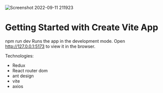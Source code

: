 
![Screenshot 2022-09-11 211923](https://user-images.githubusercontent.com/6785647/189558850-955f08e7-b7f9-4652-a548-30666b593ea0.png)

# Getting Started with Create Vite App

npm run dev 
Runs the app in the development mode.
Open http://127.0.0.1:5173 to view it in the browser.


Technologies:
- Redux
- React router dom
- ant design
- vite
- axios
